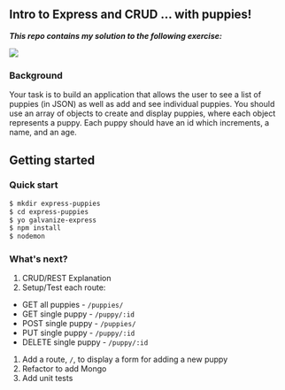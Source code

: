 ## Intro to Express and CRUD ... with puppies!

***This repo contains my solution to the following exercise:***

![](http://www.unitedwaynorman.org/sites/unitedwaynorman.org/files/cutepuppy.jpg)

### Background

Your task is to build an application that allows the user to see a list of puppies (in JSON) as well as add and see individual puppies. You should use an array of objects to create and display puppies, where each object represents a puppy. Each puppy should have an id which increments, a name, and an age.

## Getting started

### Quick start

```sh
$ mkdir express-puppies
$ cd express-puppies
$ yo galvanize-express
$ npm install
$ nodemon
```

### What's next?

1. CRUD/REST Explanation
1. Setup/Test each route:
  - GET all puppies - `/puppies/`
  - GET single puppy - `/puppy/:id`
  - POST single puppy - `/puppies/`
  - PUT single puppy - `/puppy/:id`
  - DELETE single puppy - `/puppy/:id`
1. Add a route, `/`, to display a form for adding a new puppy
1. Refactor to add Mongo
1. Add unit tests
